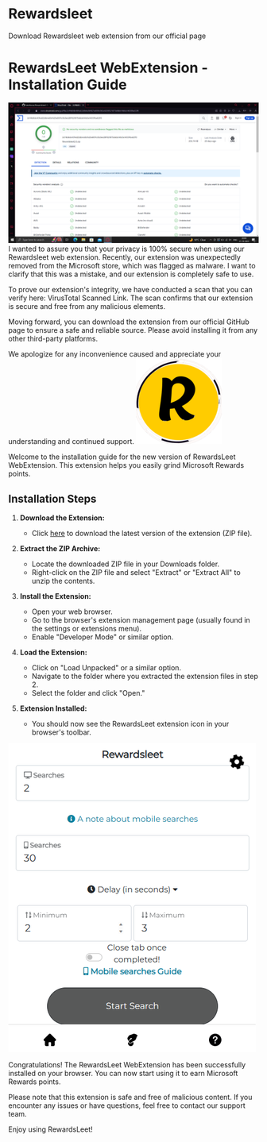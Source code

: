 # Rewardsleet
Download Rewardsleet web extension from our official page
# RewardsLeet WebExtension - Installation Guide
![virus total](image_2023-10-21_205025242.png)
 I wanted to assure you that your privacy is 100% secure when using our Rewardsleet web extension. Recently, our extension was unexpectedly removed from the Microsoft store, which was flagged as malware. I want to clarify that this was a mistake, and our extension is completely safe to use.

To prove our extension's integrity, we have conducted a scan that you can verify here: VirusTotal Scanned Link. The scan confirms that our extension is secure and free from any malicious elements.

Moving forward, you can download the extension from our official GitHub page to ensure a safe and reliable source. Please avoid installing it from any other third-party platforms.

We apologize for any inconvenience caused and appreciate your understanding and continued support.
![Extension Logo](icon128.png)

Welcome to the installation guide for the new version of RewardsLeet WebExtension. This extension helps you easily grind Microsoft Rewards points.

## Installation Steps

1. **Download the Extension:**
   - Click [here](https://github.com/Saketkesar/Rewardsleet/releases/download/v1.1.2/rewardsleet.v17.zip) to download the latest version of the extension (ZIP file).

2. **Extract the ZIP Archive:**
   - Locate the downloaded ZIP file in your Downloads folder.
   - Right-click on the ZIP file and select "Extract" or "Extract All" to unzip the contents.

3. **Install the Extension:**
   - Open your web browser.
   - Go to the browser's extension management page (usually found in the settings or extensions menu).
   - Enable "Developer Mode" or similar option.

4. **Load the Extension:**
   - Click on "Load Unpacked" or a similar option.
   - Navigate to the folder where you extracted the extension files in step 2.
   - Select the folder and click "Open."

5. **Extension Installed:**
   - You should now see the RewardsLeet extension icon in your browser's toolbar.

![Installation Completed](image.png)

Congratulations! The RewardsLeet WebExtension has been successfully installed on your browser. You can now start using it to earn Microsoft Rewards points.

Please note that this extension is safe and free of malicious content. If you encounter any issues or have questions, feel free to contact our support team.

Enjoy using RewardsLeet!
